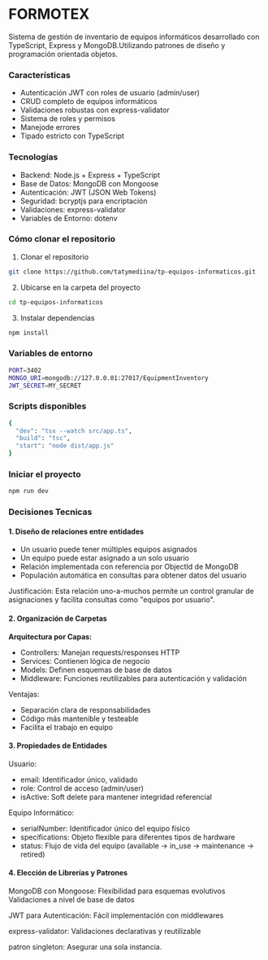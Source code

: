 # FORMOTEX 

Sistema de gestión de inventario de equipos informáticos desarrollado con TypeScript, Express y MongoDB.Utilizando patrones de diseño y programación orientada objetos.


### Características
* Autenticación JWT con roles de usuario (admin/user)
* CRUD completo de equipos informáticos
* Validaciones robustas con express-validator
* Sistema de roles y permisos
* Manejode errores
* Tipado estricto con TypeScript

### Tecnologías
* Backend: Node.js + Express + TypeScript
* Base de Datos: MongoDB con Mongoose
* Autenticación: JWT (JSON Web Tokens)
* Seguridad: bcryptjs para encriptación
* Validaciones: express-validator
* Variables de Entorno: dotenv

### Cómo clonar el repositorio

1. Clonar el repositorio

```bash
git clone https://github.com/tatymediina/tp-equipos-informaticos.git
```

2.  Ubicarse en la carpeta del proyecto
```bash 
cd tp-equipos-informaticos
```

3. Instalar dependencias
```bash
npm install
```
### Variables de entorno

```bash
PORT=3402
MONGO_URI=mongodb://127.0.0.01:27017/EquipmentInventory
JWT_SECRET=MY_SECRET
```
### Scripts disponibles
```bash
{
  "dev": "tsx --watch src/app.ts",
  "build": "tsc",
  "start": "node dist/app.js"
}
```

### Iniciar el proyecto
```bash
npm run dev
```

### Decisiones Tecnicas

#### 1. Diseño de relaciones entre entidades

* Un usuario puede tener múltiples equipos asignados
* Un equipo puede estar asignado a un solo usuario
* Relación implementada con referencia por ObjectId de MongoDB
* Populación automática en consultas para obtener datos del usuario

Justificación: Esta relación uno-a-muchos permite un control granular de asignaciones y facilita consultas como "equipos por usuario".

#### 2. Organización de Carpetas

**Arquitectura por Capas:**

* Controllers: Manejan requests/responses HTTP
* Services: Contienen lógica de negocio
* Models: Definen esquemas de base de datos
* Middleware: Funciones reutilizables para autenticación y validación

Ventajas:
* Separación clara de responsabilidades
* Código más mantenible y testeable
* Facilita el trabajo en equipo

####  3. Propiedades de Entidades

Usuario:

* email: Identificador único, validado
* role: Control de acceso (admin/user)
* isActive: Soft delete para mantener integridad referencial

Equipo Informático:
* serialNumber: Identificador único del equipo físico
* specifications: Objeto flexible para diferentes tipos de hardware
* status: Flujo de vida del equipo (available → in_use → maintenance → retired)

#### 4. Elección de Librerías y Patrones

MongoDB con Mongoose:
Flexibilidad para esquemas evolutivos
Validaciones a nivel de base de datos

JWT para Autenticación:
Fácil implementación con middlewares

express-validator:
Validaciones declarativas y reutilizable

patron singleton:
Asegurar una sola instancia.